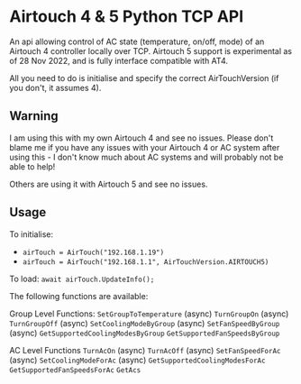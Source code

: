 # Airtouch 4 & 5 Python TCP API
An api allowing control of AC state (temperature, on/off, mode) of an Airtouch 4 controller locally over TCP.  Airtouch 5 support is experimental as of 28 Nov 2022, and is fully interface compatible with AT4.  

All you need to do is initialise and specify the correct AirTouchVersion (if you don't, it assumes 4).  

## Warning
I am using this with my own Airtouch 4 and see no issues. Please don't blame me if you have any issues with your Airtouch 4 or AC system after using this - I don't know much about AC systems and will probably not be able to help!

Others are using it with Airtouch 5 and see no issues.  

## Usage
To initialise:
* `airTouch = AirTouch("192.168.1.19")`
* `airTouch = AirTouch("192.168.1.1", AirTouchVersion.AIRTOUCH5)`

To load:
`await airTouch.UpdateInfo();`

The following functions are available:

Group Level Functions:
`SetGroupToTemperature` (async)
`TurnGroupOn` (async)
`TurnGroupOff` (async)
`SetCoolingModeByGroup` (async)
`SetFanSpeedByGroup` (async)
`GetSupportedCoolingModesByGroup`
`GetSupportedFanSpeedsByGroup`

AC Level Functions
`TurnAcOn` (async)
`TurnAcOff` (async)
`SetFanSpeedForAc` (async)
`SetCoolingModeForAc` (async)
`GetSupportedCoolingModesForAc`
`GetSupportedFanSpeedsForAc`
`GetAcs`


